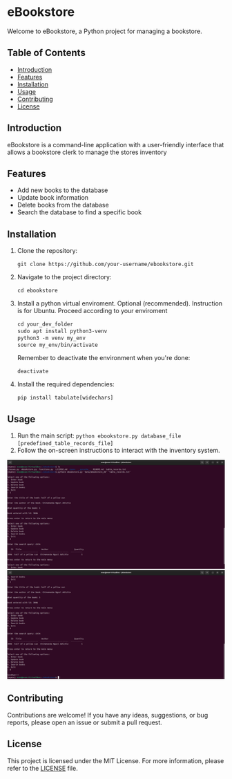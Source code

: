 # eBookstore

Welcome to eBookstore, a Python project for managing a bookstore.

## Table of Contents
- [Introduction](#introduction)
- [Features](#features)
- [Installation](#installation)
- [Usage](#usage)
- [Contributing](#contributing)
- [License](#license)

## Introduction
eBookstore is a command-line application with a user-friendly interface that allows a bookstore clerk to manage the stores inventory

## Features
- Add new books to the database
- Update book information
- Delete books from the database
- Search the database to find a specific book

## Installation
1. Clone the repository:
    ```
    git clone https://github.com/your-username/ebookstore.git
    ```

2. Navigate to the project directory:
    ```
    cd ebookstore
    ```

3. Install a python virtual enviroment. Optional (recommended). Instruction is for Ubuntu. Proceed according to your enviroment
    ```
    cd your_dev_folder
    sudo apt install python3-venv
    python3 -m venv my_env
    source my_env/bin/activate
    ```

    Remember to deactivate the environment when you're done:
    ```
    deactivate
    ```

4. Install the required dependencies:
    ```
    pip install tabulate[widechars]
    ```

## Usage
1. Run the main script: `python ebookstore.py database_file [predefined_table_records_file]`
2. Follow the on-screen instructions to interact with the inventory system.

![First screenshot of ebookstore](ebookstore_screenshot_1.png)
![Second continuation screenshot of ebookstore](ebookstore_screenshot_2.png)

## Contributing
Contributions are welcome! If you have any ideas, suggestions, or bug reports, please open an issue or submit a pull request.

## License
This project is licensed under the MIT License. For more information, please refer to the [LICENSE](LICENSE.md) file.
